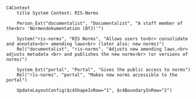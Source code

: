 <!-- 

    Available Macros on the System Context level
    (cf. https://github.com/plantuml-stdlib/C4-PlantUML/blob/master/README.md#system-context--system-landscape-diagrams)

    Person(alias, label, ?descr, ?sprite, ?tags, ?link, ?type)
    Person_Ext(alias, label, ?descr, ?sprite, ?tags, ?link, ?type)
    System(alias, label, ?descr, ?sprite, ?tags, ?link, ?type, ?baseShape)
    SystemDb(alias, label, ?descr, ?sprite, ?tags, ?link, ?type)
    SystemQueue(alias, label, ?descr, ?sprite, ?tags, ?link, ?type)
    System_Ext(alias, label, ?descr, ?sprite, ?tags, ?link, ?type, ?baseShape)
    SystemDb_Ext(alias, label, ?descr, ?sprite, ?tags, ?link, ?type)
    SystemQueue_Ext(alias, label, ?descr, ?sprite, ?tags, ?link, ?type)
    Boundary(alias, label, ?type, ?tags, ?link)
    Enterprise_Boundary(alias, label, ?tags, ?link)
    System_Boundary(alias, label, ?tags, ?link) -->

```mermaid
C4Context
    title System Context: RIS-Norms

    Person_Ext("documentalist", "Documentalist", "A staff member of the<br> 'Normendokumentation (BfJ)'")

    System("ris-norms", "RIS Norms", "Allows users to<br> consolidate and annotate<br> amending laws<br> (later also: new norms)")
    Rel("documentalist", "ris-norms", "Adjusts new amending laws,<br> adjusts metadata <br> and publishes the new norms<br> (or versions of norms)")

    System_Ext("portal", "Portal", "Gives the public access to norms")
    Rel("ris-norms", "portal", "Makes new norms accessible to the portal")

    UpdateLayoutConfig($c4ShapeInRow="1", $c4BoundaryInRow="2")

```